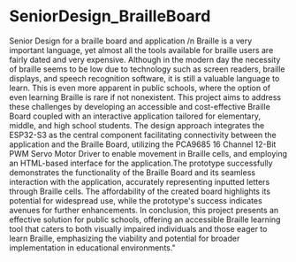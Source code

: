 # SeniorDesign_BrailleBoard
Senior Design for a braille board and application
/n
  Braille is a very important language, yet almost all the tools available for braille users are fairly dated and very expensive. Although in the modern day the necessity of braille seems to be low due to technology such as screen readers, braille displays, and speech recognition software, it is still a valuable language to learn. This is even more apparent in public schools, where the option of even learning Braille is rare if not nonexistent. This project aims to address these challenges by developing an accessible and cost-effective Braille Board coupled with an interactive application tailored for elementary, middle, and high school students. The design approach integrates the ESP32-S3 as the central component facilitating connectivity between the application and the Braille Board, utilizing the PCA9685 16 Channel 12-Bit PWM Servo Motor Driver to enable movement in Braille cells, and employing an HTML-based interface for the application.The prototype successfully demonstrates the functionality of the Braille Board and its seamless interaction with the application, accurately representing inputted letters through Braille cells. The affordability of the created board highlights its potential for widespread use, while the prototype's success indicates avenues for further enhancements. In conclusion, this project presents an effective solution for public schools, offering an accessible Braille learning tool that caters to both visually impaired individuals and those eager to learn Braille, emphasizing the viability and potential for broader implementation in educational environments."
